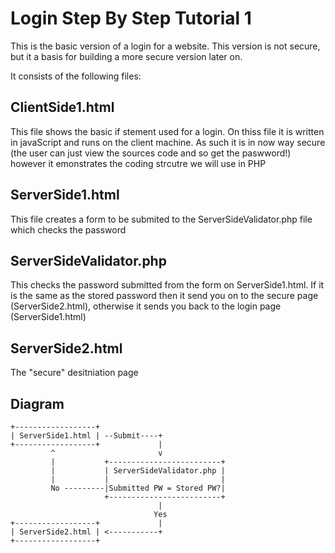 # Login Step By Step Tutorial 1
This is the basic version of a login for a website. This version is not secure, but it a basis for building a more secure version later on.

It consists of the following files:

## ClientSide1.html

This file shows the basic if stement used for a login. On thiss file it is written in javaScript and runs on the client machine. As such it is in now way secure (the user can just view the sources code and so get the paswword!) however it emonstrates the coding strcutre we will use in PHP

## ServerSide1.html

This file creates a form to be submited to the ServerSideValidator.php file which checks the password

## ServerSideValidator.php

This checks the password submitted from the form on ServerSide1.html. If it is the same as the stored password then it send you on to the secure page (ServerSide2.html), otherwise it sends you back to the login page (ServerSide1.html)

## ServerSide2.html

The "secure" desitniation page

## Diagram
```
+------------------+
| ServerSide1.html | --Submit----+
+------------------+             |
         ^                       v
         |           +-------------------------+                          
         |           | ServerSideValidator.php |
         |           |                         |
         No ---------|Submitted PW = Stored PW?|
                     +-------------------------+                               
                                 |
                                Yes
+------------------+             |     
| ServerSide2.html | <-----------+
+------------------+

```
